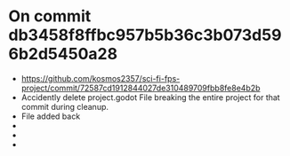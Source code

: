 # On commit db3458f8ffbc957b5b36c3b073d596b2d5450a28
- https://github.com/kosmos2357/sci-fi-fps-project/commit/72587cd1912844027de310489709fbb8fe8e4b2b
- Accidently delete project.godot File breaking the entire project for that commit during cleanup.
- File added back
-
-
-